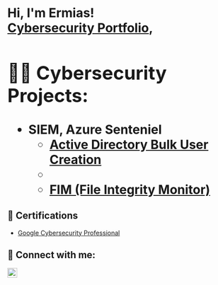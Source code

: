 <h1>Hi, I'm Ermias! <br/><a href="">Cybersecurity Portfolio</a>, <a >

<h2>👨‍💻 Cybersecurity Projects:</h2>

- <b>SIEM, Azure Senteniel</b>
  - [Active Directory Bulk User Creation](https://github.com/ermiasketema/SentinelSIEM.git)
  - 
  - [FIM (File Integrity Monitor)](https://github.com/joshmadakor1/PowerShell-Integrity-FIM)


<h2>📃 Certifications</h2>

- [Google Cybersecurity Professional](TBL)

<h2> 🤳 Connect with me:</h2>


[<img align="left" alt="JoshMadakor | LinkedIn" width="22px" src="https://cdn.jsdelivr.net/npm/simple-icons@v3/icons/linkedin.svg" />][linkedin]



[linkedin]: https://www.linkedin.com/in/ermiasketema

<!--
**joshmadakor1/joshmadakor1** is a ✨ _special_ ✨ repository because its `README.md` (this file) appears on your GitHub profile.

